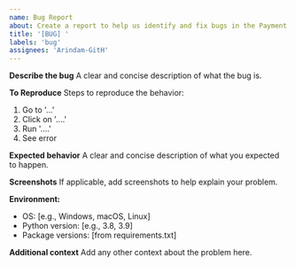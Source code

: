 ```yaml
---
name: Bug Report
about: Create a report to help us identify and fix bugs in the Payment Fraud Detection System
title: '[BUG] '
labels: 'bug'
assignees: 'Arindam-GitH'
---
```


**Describe the bug**
A clear and concise description of what the bug is.

**To Reproduce**
Steps to reproduce the behavior:
1. Go to '...'
2. Click on '....'
3. Run '....'
4. See error

**Expected behavior**
A clear and concise description of what you expected to happen.

**Screenshots**
If applicable, add screenshots to help explain your problem.

**Environment:**
- OS: [e.g., Windows, macOS, Linux]
- Python version: [e.g., 3.8, 3.9]
- Package versions: [from requirements.txt]

**Additional context**
Add any other context about the problem here. 